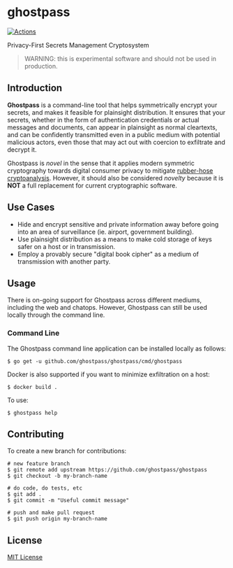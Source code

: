 # ghostpass

[![Actions][actions-badge]][actions-url]

[actions-badge]: https://github.com/ghostpass/ghostpass/workflows/CI/badge.svg?branch=master
[actions-url]: https://github.com/ghostpass/ghostpass/actions

Privacy-First Secrets Management Cryptosystem

> WARNING: this is experimental software and should not be used in production.

## Introduction

__Ghostpass__ is a command-line tool that helps symmetrically encrypt your secrets, and makes it feasible for plainsight distribution. It ensures that your secrets, whether in the form of authentication credentials or 
actual messages and documents, can appear in plainsight as normal cleartexts, and can be confidently transmitted even in a public medium with potential malicious actors, even those that may act out with coercion to exfiltrate and decrypt it.

Ghostpass is _novel_ in the sense that it applies modern symmetric cryptography towards digital consumer privacy to mitigate [rubber-hose cryptoanalysis](https://en.wikipedia.org/wiki/Rubber-hose_cryptanalysis). 
However, it should also be considered _novelty_ because it is __NOT__ a full replacement for current cryptographic software.

## Use Cases

* Hide and encrypt sensitive and private information away before going into an area of surveillance (ie. airport, government building).
* Use plainsight distribution as a means to make cold storage of keys safer on a host or in transmission.
* Employ a provably secure "digital book cipher" as a medium of transmission with another party.

## Usage

There is on-going support for Ghostpass across different mediums, including the web and chatops. However, Ghostpass can still be used locally through the command line.

### Command Line

The Ghostpass command line application can be installed locally as follows:

```
$ go get -u github.com/ghostpass/ghostpass/cmd/ghostpass
```

Docker is also supported if you want to minimize exfiltration on a host:

```
$ docker build .
```

To use:

```
$ ghostpass help
```

## Contributing

To create a new branch for contributions:

```
# new feature branch
$ git remote add upstream https://github.com/ghostpass/ghostpass
$ git checkout -b my-branch-name

# do code, do tests, etc
$ git add .
$ git commit -m "Useful commit message"

# push and make pull request
$ git push origin my-branch-name
```

## License

[MIT License](https://opensource.org/licenses/MIT)

